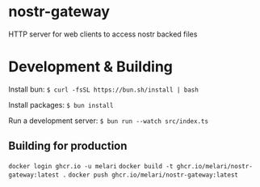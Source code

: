 # nostr-gateway
HTTP server for web clients to access nostr backed files

# Development & Building

Install bun:
`$ curl -fsSL https://bun.sh/install | bash`

Install packages:
`$ bun install`

Run a development server:
`$ bun run --watch src/index.ts`

## Building for production

`docker login ghcr.io -u melari`
`docker build -t ghcr.io/melari/nostr-gateway:latest .`
`docker push ghcr.io/melari/nostr-gateway:latest`
